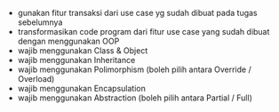 - gunakan fitur transaksi dari use case yg sudah dibuat pada tugas sebelumnya
- transformasikan code program dari fitur use case yang sudah dibuat dengan menggunakan OOP
- wajib menggunakan Class & Object
- wajib menggunakan Inheritance
- wajib menggunakan Polimorphism (boleh pilih antara Override / Overload)
- wajib menggunakan Encapsulation
- wajib menggunakan Abstraction (boleh pilih antara Partial / Full)
